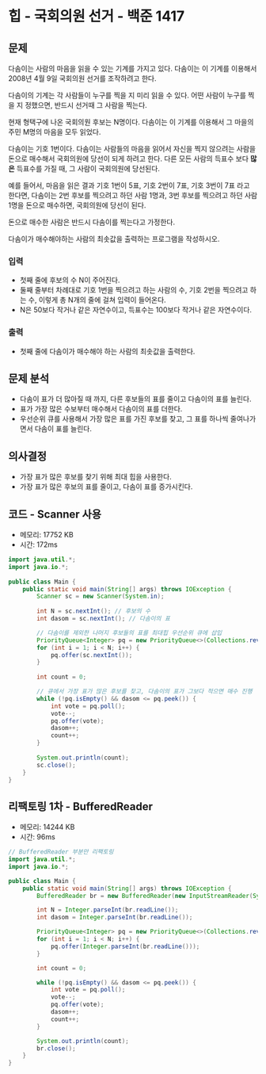 # 힙 - 국회의원 선거 - 백준 1417
## 문제
다솜이는 사람의 마음을 읽을 수 있는 기계를 가지고 있다. 다솜이는 이 기계를 이용해서 2008년 4월 9일 국회의원 선거를 조작하려고 한다.

다솜이의 기계는 각 사람들이 누구를 찍을 지 미리 읽을 수 있다. 어떤 사람이 누구를 찍을 지 정했으면, 반드시 선거때 그 사람을 찍는다.

현재 형택구에 나온 국회의원 후보는 N명이다. 다솜이는 이 기계를 이용해서 그 마을의 주민 M명의 마음을 모두 읽었다.

다솜이는 기호 1번이다. 다솜이는 사람들의 마음을 읽어서 자신을 찍지 않으려는 사람을 돈으로 매수해서 국회의원에 당선이 되게 하려고 한다. 다른 모든 사람의 득표수 보다 **많은** 득표수를 가질 때, 그 사람이 국회의원에 당선된다.

예를 들어서, 마음을 읽은 결과 기호 1번이 5표, 기호 2번이 7표, 기호 3번이 7표 라고 한다면, 다솜이는 2번 후보를 찍으려고 하던 사람 1명과, 3번 후보를 찍으려고 하던 사람 1명을 돈으로 매수하면, 국회의원에 당선이 된다.

돈으로 매수한 사람은 반드시 다솜이를 찍는다고 가정한다.

다솜이가 매수해야하는 사람의 최솟값을 출력하는 프로그램을 작성하시오.

### 입력
- 첫째 줄에 후보의 수 N이 주어진다.
- 둘째 줄부터 차례대로 기호 1번을 찍으려고 하는 사람의 수, 기호 2번을 찍으려고 하는 수, 이렇게 총 N개의 줄에 걸쳐 입력이 들어온다.
- N은 50보다 작거나 같은 자연수이고, 득표수는 100보다 작거나 같은 자연수이다.
### 출력
- 첫째 줄에 다솜이가 매수해야 하는 사람의 최솟값을 출력한다.

## 문제 분석
- 다솜이 표가 더 많아질 때 까지, 다른 후보들의 표를 줄이고 다솜이의 표를 늘린다.
- 표가 가장 많은 수보부터 매수해서 다솜이의 표를 더한다.
- 우선순위 큐를 사용해서 가장 많은 표를 가진 후보를 찾고, 그 표를 하나씩 줄여나가면서 다솜이 표를 늘린다.

## 의사결정
- 가장 표가 많은 후보를 찾기 위해 최대 힙을 사용한다.
- 가장 표가 많은 후보의 표를 줄이고, 다솜이 표를 증가시킨다.

## 코드 - Scanner 사용
- 메모리: 17752 KB
- 시간: 172ms
```java
import java.util.*;  
import java.io.*;  
  
public class Main {  
    public static void main(String[] args) throws IOException {  
        Scanner sc = new Scanner(System.in);  
  
        int N = sc.nextInt(); // 후보의 수
        int dasom = sc.nextInt(); // 다솜이의 표

		// 다솜이를 제외한 나머지 후보들의 표를 최대힙 우선순위 큐에 삽입
        PriorityQueue<Integer> pq = new PriorityQueue<>(Collections.reverseOrder());
        for (int i = 1; i < N; i++) {  
            pq.offer(sc.nextInt());  
        }  
  
        int count = 0;

		// 큐에서 가장 표가 많은 후보를 찾고, 다솜이의 표가 그보다 적으면 매수 진행
        while (!pq.isEmpty() && dasom <= pq.peek()) {  
            int vote = pq.poll();
            vote--;  
            pq.offer(vote);  
            dasom++;  
            count++;  
        }  
  
        System.out.println(count);  
        sc.close();  
    }  
}
```

## 리팩토링 1차 - BufferedReader
- 메모리: 14244 KB
- 시간: 96ms
```java
// BufferedReader 부분만 리팩토링
import java.util.*;
import java.io.*;

public class Main {
    public static void main(String[] args) throws IOException {
        BufferedReader br = new BufferedReader(new InputStreamReader(System.in));

        int N = Integer.parseInt(br.readLine());
        int dasom = Integer.parseInt(br.readLine());

        PriorityQueue<Integer> pq = new PriorityQueue<>(Collections.reverseOrder());
        for (int i = 1; i < N; i++) {
            pq.offer(Integer.parseInt(br.readLine()));
        }

        int count = 0;

        while (!pq.isEmpty() && dasom <= pq.peek()) {
            int vote = pq.poll();
            vote--;
            pq.offer(vote);
            dasom++;
            count++;
        }

        System.out.println(count);
        br.close();
    }
}
```